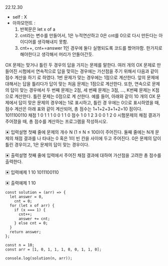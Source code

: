 22.12.30

- self : X
- 아하모먼트 :
  1. 반복문은 let x of a
  2. cnt라는 변수를 만들어서, 1은 누적연산하고 0은 cnt를 0으로 다시 만든다는 아이디어를 생각해내지 못함.
  3. cnt++, cnt+=answer 1인 경우에 둘다 실행되도록 코드를 짰어야함. 한가지로 해야한다고 생각해서 머리가 안돌아간듯.

OX 문제는 맞거나 틀린 두 경우의 답을 가지는 문제를 말한다. 여러 개의 OX 문제로 만들어진 시험에서 연속적으로 답을 맞히는 경우에는 가산점을 주기 위해서 다음과 같이 점수 계산을 하기 로 하였다. 1번 문제가 맞는 경우에는 1점으로 계산한다. 앞의 문제에 대해서는 답을 틀리다가 답이 맞는 처음 문제는 1점으로 계산한다. 또한, 연속으로 문제의 답이 맞는 경우에서 두 번째 문제는 2점, 세 번째 문제는 3점, ..., K번째 문제는 K점으로 계산한다. 틀린 문제는 0점으로 계 산한다.
예를 들어, 아래와 같이 10 개의 OX 문제에서 답이 맞은 문제의 경우에는 1로 표시하고, 틀린 경 우에는 0으로 표시하였을 때, 점수 계산은 아래 표와 같이 계산되어, 총 점수는 1+1+2+3+1+2=10 점이다.
1011100110
채점 1 0 1 1 1 0 0 1 1 0
점수 1 0 1 2 3 0 0 1 2 0
시험문제의 채점 결과가 주어졌을 때, 총 점수를 계산하는 프로그램을 작성하시오.

▣ 입력설명
첫째 줄에 문제의 개수 N (1 ≤ N ≤ 100)이 주어진다. 둘째 줄에는 N개 문제의 채점 결과를 나 타내는 0 혹은 1이 빈 칸을 사이에 두고 주어진다. 0은 문제의 답이 틀린 경우이고, 1은 문제의 답이 맞는 경우이다.

▣ 출력설명
첫째 줄에 입력에서 주어진 채점 결과에 대하여 가산점을 고려한 총 점수를 출력한다.

▣ 입력예제 1
10
1011100110

▣ 출력예제 1 10

```
const solution = (arr) => {
  let answer = 0,
    cnt = 0;
  for (let x of arr) {
    if (x === 1) {
      cnt++;
      answer += cnt;
    } else cnt = 0;
  }
  return answer;
};

const n = 10;
const arr = [1, 0, 1, 1, 1, 0, 0, 1, 1, 0];

console.log(solution(n, arr));
```
